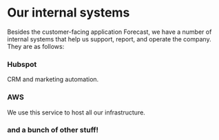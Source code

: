 # Our internal systems

Besides the customer-facing application Forecast, we have a number of internal systems that help us support, report, and operate the company. They are as follows:

### Hubspot

CRM and marketing automation.

### AWS

We use this service to host all our infrastructure.

### and a bunch of other stuff!
